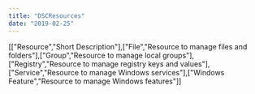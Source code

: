 ```yaml
---
title: "DSCResources"
date: "2019-02-25"
---
```


\[\["Resource","Short Description"\],\["File","Resource to manage files and folders"\],\["Group","Resource to manage local groups"\],\["Registry","Resource to manage registry keys and values"\],\["Service","Resource to manage Windows services"\],\["Windows Feature","Resource to manage Windows features"\]\]
